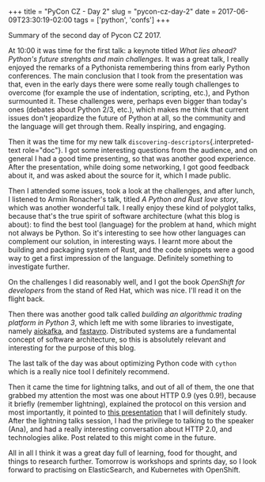 +++
title = "PyCon CZ - Day 2"
slug = "pycon-cz-day-2"
date = 2017-06-09T23:30:19-02:00
tags = ['python', 'confs']
+++

Summary of the second day of Pycon CZ 2017.

At 10:00 it was time for the first talk: a keynote titled *What lies
ahead? Python\'s future strenghts and main challenges*. It was a great
talk, I really enjoyed the remarks of a Pythonista remembering thins
from early Python conferences. The main conclusion that I took from the
presentation was that, even in the early days there were some really
tough challenges to overcome (for example the use of indentation,
scripting, etc.), and Python surmounted it. These challenges were,
perhaps even bigger than today\'s ones (debates about Python 2/3, etc.),
which makes me think that current issues don\'t jeopardize the future of
Python at all, so the community and the language will get through them.
Really inspiring, and engaging.

Then it was the time for my new talk
`discovering-descriptors`{.interpreted-text role="doc"}. I got some
interesting questions from the audience, and on general I had a good
time presenting, so that was another good experience. After the
presentation, while doing some networking, I got good feedback about it,
and was asked about the source for it, which I made public.

Then I attended some issues, took a look at the challenges, and after
lunch, I listened to Armin Ronacher\'s talk, titled *A Python and Rust
love story*, which was another wonderful talk. I really enjoy these kind
of polyglot talks, because that\'s the true spirit of software
architecture (what this blog is about): to find the best tool (language)
for the problem at hand, which might not always be Python. So it\'s
interesting to see how other languages can complement our solution, in
interesting ways. I learnt more about the building and packaging system
of Rust, and the code snippets were a good way to get a first impression
of the language. Definitely something to investigate further.

On the challenges I did reasonably well, and I got the book *OpenShift
for developers* from the stand of Red Hat, which was nice. I\'ll read it
on the flight back.

Then there was another good talk called *building an algorithmic trading
platform in Python 3*, which left me with some libraries to investigate,
namely [aiokafka](https://github.com/aio-libs/aiokafka), and
[fastavro](https://github.com/tebeka/fastavro). Distributed systems are
a fundamental concept of software architecture, so this is absolutely
relevant and interesting for the purpose of this blog.

The last talk of the day was about optimizing Python code with `cython`
which is a really nice tool I definitely recommend.

Then it came the time for lightning talks, and out of all of them, the
one that grabbed my attention the most was one about HTTP 0.9 (yes
0.9!), because it briefly (remember lightning), explained the protocol
on this version and most importantly, it pointed to [this
presentation](https://www.youtube.com/watch?v=DtTKF5OcpsU&feature=youtu.be)
that I will definitely study. After the lightning talks session, I had
the privilege to talking to the speaker (Ana), and had a really
interesting conversation about HTTP 2.0, and technologies alike. Post
related to this might come in the future.

All in all I think it was a great day full of learning, food for
thought, and things to research further. Tomorrow is workshops and
sprints day, so I look forward to practising on ElasticSearch, and
Kubernetes with OpenShift.

